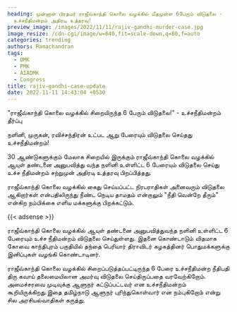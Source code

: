 ```yaml
---
heading: முன்னாள் பிரதமர் ராஜீவ்காந்தி கொலை வழக்கில் மீதமுள்ள 6பேரும் விடுதலை -
  உச்சநீதிமன்றம் அதிரடி உத்தரவு!
preview_image: /images/2022/11/11/rajiv-gandhi-murder-case.jpg
image_resize: /cdn-cgi/image/w=640,fit=scale-down,q=80,f=auto
categories: trending
authors: Ramachandran
tags:
  - DMK
  - PMK
  - AIADMK
  - Congress
title: rajiv-gandhi-case-update
date: 2022-11-11 14:43:04 +0530
---
```



"ராஜீவ்காந்தி கொலை வழக்கில் சிறையிருந்த 6 பேரும் விடுதலை!" - உச்சநீதிமன்றம் தீர்ப்பு

நளினி, முருகன், ரவிச்சந்திரன் உட்பட ஆறு பேரையும்  விடுதலை செய்தது உச்சநீதிமன்றம்!

30 ஆண்டுகளுக்கும் மேலாக சிறையில் இருக்கும் ராஜீவ்காந்தி கொலை வழக்கில் ஆயுள் தண்டனை அனுபவித்து வந்த நளினி உள்ளிட்ட 6 பேரையும் விடுதலை செய்து உச்ச நீதிமன்றம் சற்றுமுன் அதிரடி உத்தரவு பிறப்பித்தது.

ராஜீவ்காந்தி கொலை வழக்கில் கைது செய்யப்பட்ட நிரபராதிகள் அனைவரும் விடுதலை ஆகிறார்கள் என்பதிலிருந்து நீண்ட நெடிய தாமதம் என்றாலும் "நீதி வென்றே தீரும்" என்கிற நம்பிக்கை எளிய மக்களுக்கு பிறக்கட்டும்.

{{< adsense >}}

ராஜீவ்காந்தி கொலை வழக்கில் ஆயுள் தண்டனை அனுபவித்துவந்த நளினி உள்ளிட்ட 6 பேரையும் உச்ச நீதிமன்றம் விடுதலை செய்துள்ளது. இதனை கொண்டாடும் விதமாக கோவை காந்திபுரம் பகுதியில் தந்தை பெரியார் திராவிடர் கழகத்தினர் பொதுமக்களுக்கு இனிப்புகள் வழங்கி கொண்டாடினர்.

ராஜீவ்காந்தி கொலை வழக்கில் சிறைப்படுத்தப்பட்டிருந்த 6 பேரை உச்சநீதிமன்ற நீதிபதி திரு கவாய் தலைமையிலான அமர்வு விடுதலை செய்திருப்பதை வரவேற்கிறோம். அமைச்சரவை முடிவுக்கு ஆளுநர் கட்டுப்பட்டவர் என உச்சநீதிமன்றம் கூறியிருக்கிறது.இதை தமிழ்நாடு ஆளுநர் புரிந்துகொள்வார் என நம்புகிறோம் என்று சில அரசியல்வாதிகள் கருத்து.
